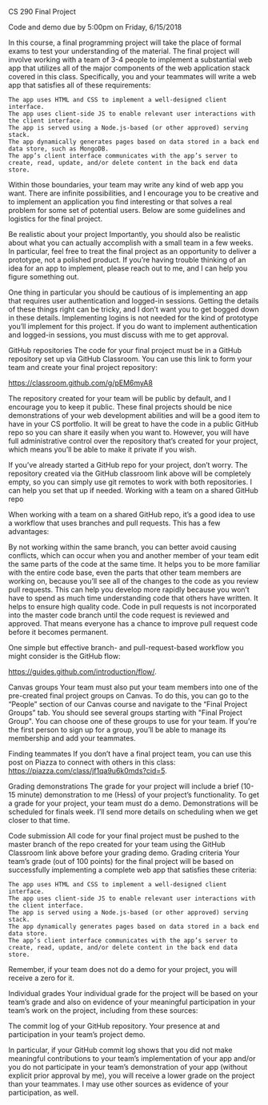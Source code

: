 CS 290 Final Project

Code and demo due by 5:00pm on Friday, 6/15/2018

In this course, a final programming project will take the place of formal exams to test your understanding of the material.  The final project will involve working with a team of 3-4 people to implement a substantial web app that utilizes all of the major components of the web application stack covered in this class.  Specifically, you and your teammates will write a web app that satisfies all of these requirements:

	The app uses HTML and CSS to implement a well-designed client interface.
	The app uses client-side JS to enable relevant user interactions with the client interface.
	The app is served using a Node.js-based (or other approved) serving stack.
	The app dynamically generates pages based on data stored in a back end data store, such as MongoDB.
	The app’s client interface communicates with the app’s server to create, read, update, and/or delete content in the back end data store.

Within those boundaries, your team may write any kind of web app you want.  There are infinite possibilities, and I encourage you to be creative and to implement an application you find interesting or that solves a real problem for some set of potential users.  Below are some guidelines and logistics for the final project.

Be realistic about your project
Importantly, you should also be realistic about what you can actually accomplish with a small team in a few weeks.  In particular, feel free to treat the final project as an opportunity to deliver a prototype, not a polished product.  If you’re having trouble thinking of an idea for an app to implement, please reach out to me, and I can help you figure something out.

One thing in particular you should be cautious of is implementing an app that requires user authentication and logged-in sessions.  Getting the details of these things right can be tricky, and I don’t want you to get bogged down in these details.  Implementing logins is not needed for the kind of prototype you’ll implement for this project.  If you do want to implement authentication and logged-in sessions, you must discuss with me to get approval.

GitHub repositories
The code for your final project must be in a GitHub repository set up via GitHub Classroom.  You can use this link to form your team and create your final project repository:

https://classroom.github.com/g/pEM6myA8

The repository created for your team will be public by default, and I encourage you to keep it public.  These final projects should be nice demonstrations of your web development abilities and will be a good item to have in your CS portfolio.  It will be great to have the code in a public GitHub repo so you can share it easily when you want to.  However, you will have full administrative control over the repository that’s created for your project, which means you’ll be able to make it private if you wish.

If you’ve already started a GitHub repo for your project, don’t worry.  The repository created via the GitHub classroom link above will be completely empty, so you can simply use git remotes to work with both repositories.  I can help you set that up if needed.
Working with a team on a shared GitHub repo

When working with a team on a shared GitHub repo, it’s a good idea to use a workflow that uses branches and pull requests.  This has a few advantages:

By not working within the same branch, you can better avoid causing conflicts, which can occur when you and another member of your team edit the same parts of the code at the same time.
It helps you to be more familiar with the entire code base, even the parts that other team members are working on, because you’ll see all of the changes to the code as you review pull requests.  This can help you develop more rapidly because you won’t have to spend as much time understanding code that others have written.
It helps to ensure high quality code.  Code in pull requests is not incorporated into the master code branch until the code request is reviewed and approved.  That means everyone has a chance to improve pull request code before it becomes permanent.

One simple but effective branch- and pull-request-based workflow you might consider is the GitHub flow: 

https://guides.github.com/introduction/flow/.

Canvas groups
Your team must also put your team members into one of the pre-created final project groups on Canvas.  To do this, you can go to the “People” section of our Canvas course and navigate to the “Final Project Groups” tab. You should see several groups starting with "Final Project Group". You can choose one of these groups to use for your team. If you're the first person to sign up for a group, you’ll be able to manage its membership and add your teammates.

Finding teammates
If you don’t have a final project team, you can use this post on Piazza to connect with others in this class: https://piazza.com/class/jf1qa9u6k0mds?cid=5.

Grading demonstrations
The grade for your project will include a brief (10-15 minute) demonstration to me (Hess) of your project’s functionality.  To get a grade for your project, your team must do a demo.  Demonstrations will be scheduled for finals week.  I’ll send more details on scheduling when we get closer to that time.

Code submission
All code for your final project must be pushed to the master branch of the repo created for your team using the GitHub Classroom link above before your grading demo.
Grading criteria
Your team’s grade (out of 100 points) for the final project will be based on successfully implementing a complete web app that satisfies these criteria:

	The app uses HTML and CSS to implement a well-designed client interface.
	The app uses client-side JS to enable relevant user interactions with the client interface.
	The app is served using a Node.js-based (or other approved) serving stack.
	The app dynamically generates pages based on data stored in a back end data store.
	The app’s client interface communicates with the app’s server to create, read, update, and/or delete content in the back end data store.

Remember, if your team does not do a demo for your project, you will receive a zero for it.

Individual grades
Your individual grade for the project will be based on your team’s grade and also on evidence of your meaningful participation in your team’s work on the project, including from these sources:

The commit log of your GitHub repository.
Your presence at and participation in your team’s project demo.

In particular, if your GitHub commit log shows that you did not make meaningful contributions to your team’s implementation of your app and/or you do not participate in your team’s demonstration of your app (without explicit prior approval by me), you will receive a lower grade on the project than your teammates.  I may use other sources as evidence of your participation, as well.
